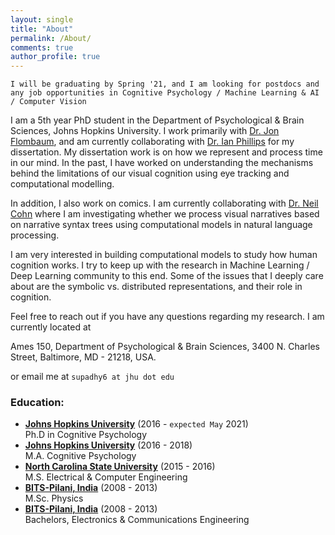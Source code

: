 ```yaml
---
layout: single
title: "About"
permalink: /About/
comments: true
author_profile: true
---
```



	I will be graduating by Spring '21, and I am looking for postdocs and any job opportunities in Cognitive Psychology / Machine Learning & AI / Computer Vision
 

I am a 5th year PhD student in the Department of Psychological & Brain Sciences, Johns Hopkins University. I work primarily with [Dr. Jon Flombaum](https://pbs.jhu.edu/directory/jonathan-flombaum/), and am currently collaborating with [Dr. Ian Phillips](https://www.ianbphillips.com) for my dissertation. My dissertation work is on how we represent and process time in our mind. In the past, I have worked on understanding the mechanisms behind the limitations of our visual cognition using eye tracking and computational modelling.

In addition, I also work on comics. I am currently collaborating with [Dr. Neil Cohn](http://www.visuallanguagelab.com/about.html) where I am investigating whether we process visual narratives based on narrative syntax trees using computational models in natural language processing.

I am very interested in building computational models to study how human cognition works. I try to keep up with the research in Machine Learning / Deep Learning community to this end. Some of the issues that I deeply care about are the symbolic vs. distributed representations, and their role in cognition.

Feel free to reach out if you have any questions regarding my research. I am currently located at

Ames 150,
Department of Psychological & Brain Sciences,
3400 N. Charles Street,
Baltimore,
MD - 21218, USA.

or email me at `supadhy6 at jhu dot edu`


### Education:
- **[Johns Hopkins University](https://www.pbs.jhu.edu)** (2016 - `expected May` 2021)   
  Ph.D in Cognitive Psychology
- **[Johns Hopkins University](https://www.pbs.jhu.edu)** (2016 - 2018)   
  M.A. Cognitive Psychology
- **[North Carolina State University](https://www.ece.ncsu.edu)** (2015 - 2016)    
  M.S. Electrical & Computer Engineering
- **[BITS-Pilani, India](https://www.bits-pilani.ac.in)** (2008 - 2013)   
  M.Sc. Physics
- **[BITS-Pilani, India](https://www.bits-pilani.ac.in)** (2008 - 2013)   
  Bachelors, Electronics & Communications Engineering
